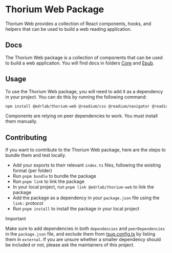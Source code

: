# Thorium Web Package

Thorium Web provides a collection of React components, hooks, and helpers that can be used to build a web reading application.

## Docs

The Thorium Web package is a collection of components that can be used to build a web application. You will find docs in folders [Core](./Core/) and [Epub](./Epub/).

## Usage

To use the Thorium Web package, you will need to add it as a dependency in your project. You can do this by running the following command:

```bash
npm install @edrlab/thorium-web @readium/css @readium/navigator @readium/navigator-html-injectables @readium/shared react-redux @reduxjs/toolkit motion react-aria react-aria-components react-stately react-modal-sheet react-resizable-panels 
```

Components are relying on peer dependencies to work. You must install them manually.

## Contributing

If you want to contribute to the Thorium Web package, here are the steps to bundle them and test locally.

- Add your exports to their relevant `index.ts` files, following the existing format (per folder)
- Run `pnpm bundle` to bundle the package
- Run `pnpm link` to link the package
- In your local project, run `pnpm link @edrlab/thorium-web` to link the package
- Add the package as a dependency in your `package.json` file using the `link:` protocol
- Run `pnpm install` to install the package in your local project

> [!Important]
> Make sure to add dependencies in both `dependencies` and `peerDependencies` in the `package.json` file, and exclude them from [tsup.config.ts](../../tsup.config.ts) by listing them in `external`. If you are unsure whether a smaller dependency should be included or not, please ask the maintainers of this project.
